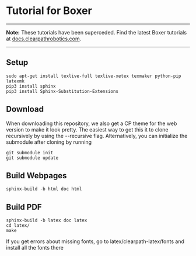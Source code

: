 # Tutorial for Boxer

---

**Note:**
These tutorials have been superceded. Find the latest Boxer tutorials at [docs.clearpathrobotics.com](https://docs.clearpathrobotics.com/docs/robots/boxer/tutorials_boxer).

---

## Setup
    sudo apt-get install texlive-full texlive-xetex texmaker python-pip latexmk
    pip3 install sphinx
    pip3 install Sphinx-Substitution-Extensions

## Download
When downloading this repository, we also get a CP theme for the web version to make it look pretty.  The easiest way
to get this it to clone recursively by using the --recursive flag.  Alternatively, you can initialize the submodule
after cloning by running

    git submodule init
    git submodule update

## Build Webpages
    sphinx-build -b html doc html

## Build PDF
    sphinx-build -b latex doc latex
    cd latex/
    make

If you get errors about missing fonts, go to latex/clearpath-latex/fonts and install all the fonts there
